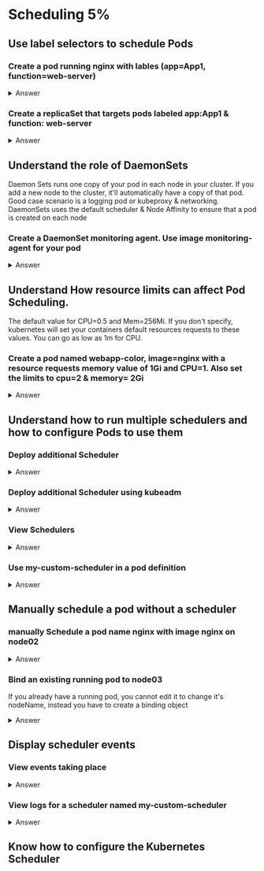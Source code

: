 <h1>Scheduling 5%</h1>


<h2>Use label selectors to schedule Pods</h2>

<h3> Create a pod running nginx with lables (app=App1, function=web-server)</h3>

<details><summary>Answer</summary>

```bash
kubectl run nginx --image=nginx --restart=Never --labels=app=App1,function=web-server
kubectl get pods --selector app=App1    # to view pods created with label app=App1
```

</details>


<h3> Create a replicaSet that targets pods labeled app:App1 & function: web-server </h3>

<details><summary>Answer</summary>

```bash
vi replicaset.yaml
apiVersion: apps/v1
kind: ReplicaSet
metadata:
  name: replicaset1
  labels:
    app: App1
    function: web-server-replicaset
spec:
  replicas: 3
  selector:
    matchLabels:
      app: App1
  template:
    metadata:
      labels:
        app: App1
        function: web-server
    spec:
      containers:
      - name: nginx
        image: nginx

The selector matchLabels will target existing pods. 

kubectl apply -f replicaset.yaml

```

</details>

<h2>Understand the role of DaemonSets</h2>

<p>Daemon Sets runs one copy of your pod in each node in your cluster. If you add a new node to the cluster, it'll automatically have a copy of that pod. Good case scenario is a logging pod or kubeproxy & networking. DaemonSets uses the default scheduler & Node Affinity to ensure that a pod is created on each node</p>


<h3> Create a DaemonSet monitoring agent. Use image monitoring-agent for your pod</h3>

<details><summary>Answer</summary>

```bash
vi daemonset.yaml
apiVersion: apps/v1
kind: DaemonSet
metadata:
  name: monitoring-daemon
spec:
  selector:
    matchLabels:
      app: monitoring-agent
  template:
    metadata:
      labels:
        app: monitoring-agent
    spec:
      containers:
      - name: monitoring-agent
        image: monitoring-agent

kubectl apply -f daemonset.yaml
kubectl get daemonset  # to view daemonset created

```

</details>

<h2>Understand How resource limits can affect Pod Scheduling.</h2>

<p>The default value for CPU=0.5 and Mem=256Mi. If you don't specify, kubernetes will set your containers default resources requests to these values. You can go as low as 1m for CPU. </p>



<h3> Create a pod named webapp-color, image=nginx with a resource requests memory value of 1Gi and CPU=1. Also set the limits to cpu=2 & memory= 2Gi</h3>

<details><summary>Answer</summary>

```bash
vi pod-limits.yaml
apiVersion:
kind:
metadata:
  name: webapp-color
spec:
  containers:
  - name: webapp-color
    image: nginx
  resources:
    requests:
      memory: "1Gi"
      cpu: 1
    limits:
      memory: "2Gi"
      cpu: 2

kubectl apply -f pod-limits.yaml
kubectl get pods                # list pods

```

</details>


<h2>Understand how to run multiple schedulers and how to configure Pods to use them</h2>

<h3> Deploy additional Scheduler</h3>

<details><summary>Answer</summary>

```bash
wget https://storage.googleapis.com/kubernetes-release/release/v1.12.0/bin/linux/amd64/kube-scheduler

create your custom scheduler.service
vi my-custom-scheduler.service
ExecStart=/usr/local/bin/kube-scheduler \\
   --config=/etc/kubernetes/config/kube-scheduler.yaml \\
   --scheduler-name= my-custom-scheduler
```

</details>


<h3> Deploy additional Scheduler using kubeadm</h3>

<details><summary>Answer</summary>

```bash
cp /etc/kubernetes/manifests/kube-scheduler.yaml /etc/kubernetes/manifests/my-custom-scheduler.yaml   # copying existing scheduler
vi my-custom-scheduler.yaml
kind: Pod
metadata:
  name: my-custom-scheduler
  namespace: kube-system
spec:
  containers:
  - command:
    - kube-scheduler
    - --address=127.0.0.1
    - --kubeconfig=/etc/kubernetes/scheduler.conf
    - --leader-elect=true
    image: k8s.gcr.io/kube-scheduler-amd64:v1.11.3
    name: my-custom-scheduler

kubectl apply -f my-custom-scheduler.yaml
```

</details>


<h3> View Schedulers </h3>

<details><summary>Answer</summary>

```bash
kubectl get pods --namespace=kube-system
```

</details>

<h3> Use my-custom-scheduler in a pod definition</h3>

<details><summary>Answer</summary>

```bash
vi pod.yaml
apiVersion: v1
kind: Pod
metadata:
  name: nginx
spec:
  containers:
  - image: nginx
    name: nginx
  schedulerName: my-custom-scheduler

```

</details>






<h2>Manually schedule a pod without a scheduler</h2>


<h3> manually Schedule a pod name nginx with image nginx on node02</h3>

<details><summary>Answer</summary>

```bash

vi nginx.yaml
apiVersion: v1
kind: Pod
metadata:
  name: nginx-pod
spec:
  containers:
  - name: nginx
    image: nginx
  nodeName: node02

kubectl apply -f nginx.yaml

```

</details>

<h3> Bind an existing running pod to node03</h3>

<p>If you already have a running pod, you cannot edit it to change it's nodeName, instead you have to create a binding object</p>

<details><summary>Answer</summary>

```bash

vi pod-bind.yaml
apiVersion: v1
kind: Binding
metadata:
  name: nginx
target:
  apiVersion: v1
  kind: None
  name: node03

  Convert this yaml file to json, and use it to call the api
  curl --header "Content-Type:application/json" --request POST -- data '{"apiVersion":"v1", "kind":"Binding"... } \
  http://$SERVER/api/v1/namespaces/default/pods/$PODNAME/binding/

```

</details>




<h2>Display scheduler events</h2>

<h3>View events taking place </h3>

<details><summary>Answer</summary>

```bash
kubectl get events    # view events being done in the cluster
```

</details>


<h3> View logs for a scheduler named my-custom-scheduler</h3>

<details><summary>Answer</summary>

```bash
kubectl logs my-custom-scheduler --namespace=kube-system
```

</details>

<h2>Know how to configure the Kubernetes Scheduler</h2>